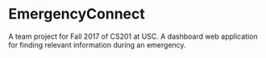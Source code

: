 # EmergencyConnect
A team project for Fall 2017 of CS201 at USC. A dashboard web application for finding relevant information during an emergency.
